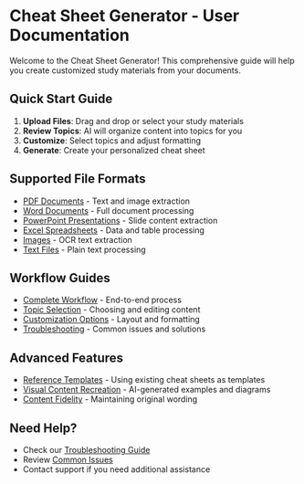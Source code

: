 # Cheat Sheet Generator - User Documentation

Welcome to the Cheat Sheet Generator! This comprehensive guide will help you create customized study materials from your documents.

## Quick Start Guide

1. **Upload Files**: Drag and drop or select your study materials
2. **Review Topics**: AI will organize content into topics for you
3. **Customize**: Select topics and adjust formatting
4. **Generate**: Create your personalized cheat sheet

## Supported File Formats

- [PDF Documents](./pdf-guide.md) - Text and image extraction
- [Word Documents](./word-guide.md) - Full document processing
- [PowerPoint Presentations](./powerpoint-guide.md) - Slide content extraction
- [Excel Spreadsheets](./excel-guide.md) - Data and table processing
- [Images](./image-guide.md) - OCR text extraction
- [Text Files](./text-guide.md) - Plain text processing

## Workflow Guides

- [Complete Workflow](./complete-workflow.md) - End-to-end process
- [Topic Selection](./topic-selection.md) - Choosing and editing content
- [Customization Options](./customization.md) - Layout and formatting
- [Troubleshooting](./troubleshooting.md) - Common issues and solutions

## Advanced Features

- [Reference Templates](./reference-templates.md) - Using existing cheat sheets as templates
- [Visual Content Recreation](./visual-content.md) - AI-generated examples and diagrams
- [Content Fidelity](./content-fidelity.md) - Maintaining original wording

## Need Help?

- Check our [Troubleshooting Guide](./troubleshooting.md)
- Review [Common Issues](./common-issues.md)
- Contact support if you need additional assistance